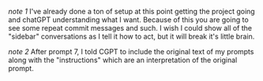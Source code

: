 
*note 1*
I've already done a ton of setup at this point getting the project going and chatGPT understanding what I want.  Because of this you are going to see some repeat commit messages and such.   I wish I could show all of the "sidebar" conversations as I tell it how to act, but it will break it's little brain.

*note 2*
After prompt 7, I told CGPT to include the original text of my prompts along with the "instructions" which are an interpretation of the original prompt.

